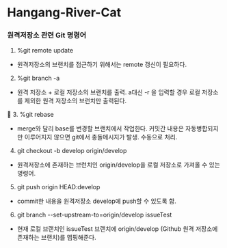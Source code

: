 # Hangang-River-Cat



### 원격저장소 관련 Git 명령어


1. %git remote update

- 원격저장소의 브랜치를 접근하기 위해서는 remote 갱신이 필요하다. 



2. %git branch -a

- 원격 저장소 + 로컬 저장소의 브랜치를 출력. a대신 -r 을 입력할 경우 로컬 저장소를 제외한 원격 저장소의 브런치만 출력된다.


3. %git rebase

- merge와 달리 base를 변경할 브랜치에서 작업한다. 커밋간 내용은 자동병합되지만 이루어지지 않으면 git에서 충돌메시지가 발생. 수동으로 처리.


4. git checkout -b develop origin/develop

- 원격저장소에 존재하는 브런치인 origin/develop을 로컬 저장소로 가져올 수 있는 명령어.


5. git push origin HEAD:develop

- commit한 내용을 원격저장소 develop에 push할 수 있도록 함.



6.  git branch --set-upstream-to=origin/develop issueTest

- 현재 로컬 브랜치인 issueTest 브랜치에 origin/develop (Github 원격 저장소에 존재하는 브랜치)를 맵핑해준다.
